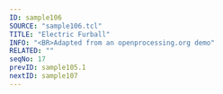 ```yaml
---
ID: sample106
SOURCE: "sample106.tcl"
TITLE: "Electric Furball"
INFO: "<BR>Adapted from an openprocessing.org demo"
RELATED: ""
seqNo: 17
prevID: sample105.1
nextID: sample107
---
```


